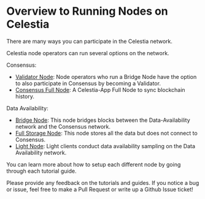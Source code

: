 # Overview to Running Nodes on Celestia

There are many ways you can participate in the Celestia network.

Celestia node operators can run several options on the network.

Consensus:

* [Validator Node](./validator-node.md): Node operators who run a Bridge Node have the option to also participate in Consensus by becoming a Validator.
* [Consensus Full Node](./consensus-full-node.md): A Celestia-App Full Node to sync blockchain history.

Data Availability:

* [Bridge Node](./bridge-node.md): This node bridges blocks between the Data-Availability network and the Consensus network.
* [Full Storage Node](./full-storage-node.md): This node stores all the data but does not connect to Consensus.
* [Light Node](./light-node.md): Light clients conduct data availability sampling on the Data Availability network.

You can learn more about how to setup each different node by going through each tutorial guide.

Please provide any feedback on the tutorials and guides. If you notice a bug or issue, feel free to make a Pull Request or write up a Github Issue ticket!

